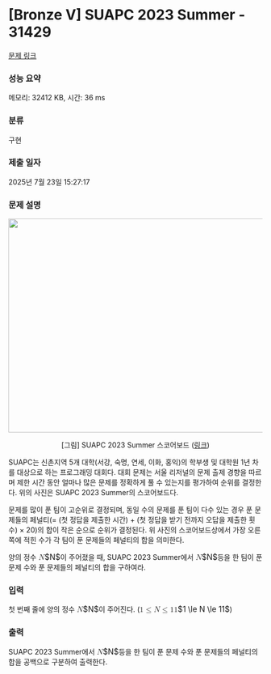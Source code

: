 # [Bronze V] SUAPC 2023 Summer - 31429 

[문제 링크](https://www.acmicpc.net/problem/31429) 

### 성능 요약

메모리: 32412 KB, 시간: 36 ms

### 분류

구현

### 제출 일자

2025년 7월 23일 15:27:17

### 문제 설명

<p style="text-align: center;"><img alt="" src="https://u.acmicpc.net/ef1e1da0-2b5a-440e-bb47-c6089f26a449/image1.png" style="width: 1000px; height: 423px;"></p>

<p style="text-align: center;">[그림] SUAPC 2023 Summer 스코어보드 (<a href="https://www.acmicpc.net/contest/spotboard/1104">링크</a>)</p>

<p>SUAPC는 신촌지역 5개 대학(서강, 숙명, 연세, 이화, 홍익)의 학부생 및 대학원 1년 차를 대상으로 하는 프로그래밍 대회다. 대회 문제는 서울 리저널의 문제 출제 경향을 따르며 제한 시간 동안 얼마나 많은 문제를 정확하게 풀 수 있는지를 평가하여 순위를 결정한다. 위의 사진은 SUAPC 2023 Summer의 스코어보드다.</p>

<p>문제를 많이 푼 팀이 고순위로 결정되며, 동일 수의 문제를 푼 팀이 다수 있는 경우 푼 문제들의 페널티(= (첫 정답을 제출한 시간) + (첫 정답을 받기 전까지 오답을 제출한 횟수) × 20)의 합이 작은 순으로 순위가 결정된다. 위 사진의 스코어보드상에서 가장 오른쪽에 적힌 수가 각 팀이 푼 문제들의 페널티의 합을 의미한다.</p>

<p>양의 정수 <mjx-container class="MathJax" jax="CHTML" style="font-size: 109%; position: relative;"><mjx-math class="MJX-TEX" aria-hidden="true"><mjx-mi class="mjx-i"><mjx-c class="mjx-c1D441 TEX-I"></mjx-c></mjx-mi></mjx-math><mjx-assistive-mml unselectable="on" display="inline"><math xmlns="http://www.w3.org/1998/Math/MathML"><mi>N</mi></math></mjx-assistive-mml><span aria-hidden="true" class="no-mathjax mjx-copytext">$N$</span></mjx-container>이 주어졌을 때, SUAPC 2023 Summer에서 <mjx-container class="MathJax" jax="CHTML" style="font-size: 109%; position: relative;"><mjx-math class="MJX-TEX" aria-hidden="true"><mjx-mi class="mjx-i"><mjx-c class="mjx-c1D441 TEX-I"></mjx-c></mjx-mi></mjx-math><mjx-assistive-mml unselectable="on" display="inline"><math xmlns="http://www.w3.org/1998/Math/MathML"><mi>N</mi></math></mjx-assistive-mml><span aria-hidden="true" class="no-mathjax mjx-copytext">$N$</span></mjx-container>등을 한 팀이 푼 문제 수와 푼 문제들의 페널티의 합을 구하여라.</p>

### 입력 

 <p>첫 번째 줄에 양의 정수 <mjx-container class="MathJax" jax="CHTML" style="font-size: 109%; position: relative;"><mjx-math class="MJX-TEX" aria-hidden="true"><mjx-mi class="mjx-i"><mjx-c class="mjx-c1D441 TEX-I"></mjx-c></mjx-mi></mjx-math><mjx-assistive-mml unselectable="on" display="inline"><math xmlns="http://www.w3.org/1998/Math/MathML"><mi>N</mi></math></mjx-assistive-mml><span aria-hidden="true" class="no-mathjax mjx-copytext">$N$</span></mjx-container>이 주어진다. (<mjx-container class="MathJax" jax="CHTML" style="font-size: 109%; position: relative;"><mjx-math class="MJX-TEX" aria-hidden="true"><mjx-mn class="mjx-n"><mjx-c class="mjx-c31"></mjx-c></mjx-mn><mjx-mo class="mjx-n" space="4"><mjx-c class="mjx-c2264"></mjx-c></mjx-mo><mjx-mi class="mjx-i" space="4"><mjx-c class="mjx-c1D441 TEX-I"></mjx-c></mjx-mi><mjx-mo class="mjx-n" space="4"><mjx-c class="mjx-c2264"></mjx-c></mjx-mo><mjx-mn class="mjx-n" space="4"><mjx-c class="mjx-c31"></mjx-c><mjx-c class="mjx-c31"></mjx-c></mjx-mn></mjx-math><mjx-assistive-mml unselectable="on" display="inline"><math xmlns="http://www.w3.org/1998/Math/MathML"><mn>1</mn><mo>≤</mo><mi>N</mi><mo>≤</mo><mn>11</mn></math></mjx-assistive-mml><span aria-hidden="true" class="no-mathjax mjx-copytext">$1 \le N \le 11$</span></mjx-container>)</p>

### 출력 

 <p>SUAPC 2023 Summer에서 <mjx-container class="MathJax" jax="CHTML" style="font-size: 109%; position: relative;"><mjx-math class="MJX-TEX" aria-hidden="true"><mjx-mi class="mjx-i"><mjx-c class="mjx-c1D441 TEX-I"></mjx-c></mjx-mi></mjx-math><mjx-assistive-mml unselectable="on" display="inline"><math xmlns="http://www.w3.org/1998/Math/MathML"><mi>N</mi></math></mjx-assistive-mml><span aria-hidden="true" class="no-mathjax mjx-copytext">$N$</span></mjx-container>등을 한 팀이 푼 문제 수와 푼 문제들의 페널티의 합을 공백으로 구분하여 출력한다.</p>

